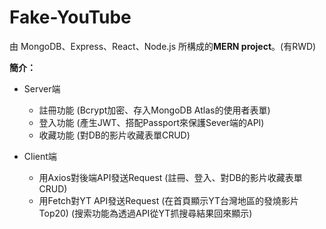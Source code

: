 # Fake-YouTube

由 MongoDB、Express、React、Node.js 所構成的**MERN project**。(有RWD)

**簡介：**
- Server端
  - 註冊功能 (Bcrypt加密、存入MongoDB Atlas的使用者表單)   
  - 登入功能 (產生JWT、搭配Passport來保護Sever端的API)
  - 收藏功能 (對DB的影片收藏表單CRUD)  
  
- Client端
  - 用Axios對後端API發送Request
    (註冊、登入、對DB的影片收藏表單CRUD)
  - 用Fetch對YT API發送Request
    (在首頁顯示YT台灣地區的發燒影片Top20)
    (搜索功能為透過API從YT抓搜尋結果回來顯示)
